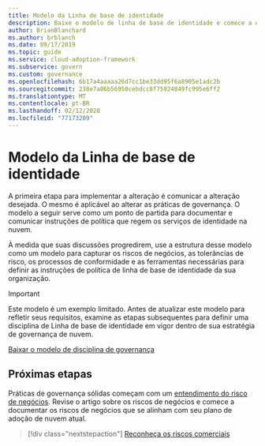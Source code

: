 ```yaml
---
title: Modelo da Linha de base de identidade
description: Baixe o modelo de linha de base de identidade e comece a documentar e a comunicar instruções de política que regem os serviços de identidade na nuvem.
author: BrianBlanchard
ms.author: brblanch
ms.date: 09/17/2019
ms.topic: guide
ms.service: cloud-adoption-framework
ms.subservice: govern
ms.custom: governance
ms.openlocfilehash: 6b17a4aaaaa26d7cc1be33dd95f6a8905e1adc2b
ms.sourcegitcommit: 238e7a06b56950cebdcc8f75924849fc995e6ff2
ms.translationtype: MT
ms.contentlocale: pt-BR
ms.lasthandoff: 02/12/2020
ms.locfileid: "77173209"
---
```

# <a name="identity-baseline-template"></a>Modelo da Linha de base de identidade

A primeira etapa para implementar a alteração é comunicar a alteração desejada. O mesmo é aplicável ao alterar as práticas de governança. O modelo a seguir serve como um ponto de partida para documentar e comunicar instruções de política que regem os serviços de identidade na nuvem.

À medida que suas discussões progredirem, use a estrutura desse modelo como um modelo para capturar os riscos de negócios, as tolerâncias de risco, os processos de conformidade e as ferramentas necessárias para definir as instruções de política de linha de base de identidade da sua organização.

> [!IMPORTANT]
> Este modelo é um exemplo limitado. Antes de atualizar este modelo para refletir seus requisitos, examine as etapas subsequentes para definir uma disciplina de Linha de base de identidade em vigor dentro de sua estratégia de governança de nuvem.

<!-- markdownlint-disable MD033 -->

 <a href="https://archcenter.blob.core.windows.net/cdn/fusion/governance/Identity%20Baseline%20Discipline%20Template.docx">Baixar o modelo de disciplina de governança</a>

<!-- markdownlint-enable MD033 -->

## <a name="next-steps"></a>Próximas etapas

Práticas de governança sólidas começam com um [entendimento do risco de negócios](./business-risks.md). Revise o artigo sobre os riscos de negócios e comece a documentar os riscos de negócios que se alinham com seu plano de adoção de nuvem atual.

> [!div class="nextstepaction"]
> [Reconheça os riscos comerciais](./business-risks.md)
